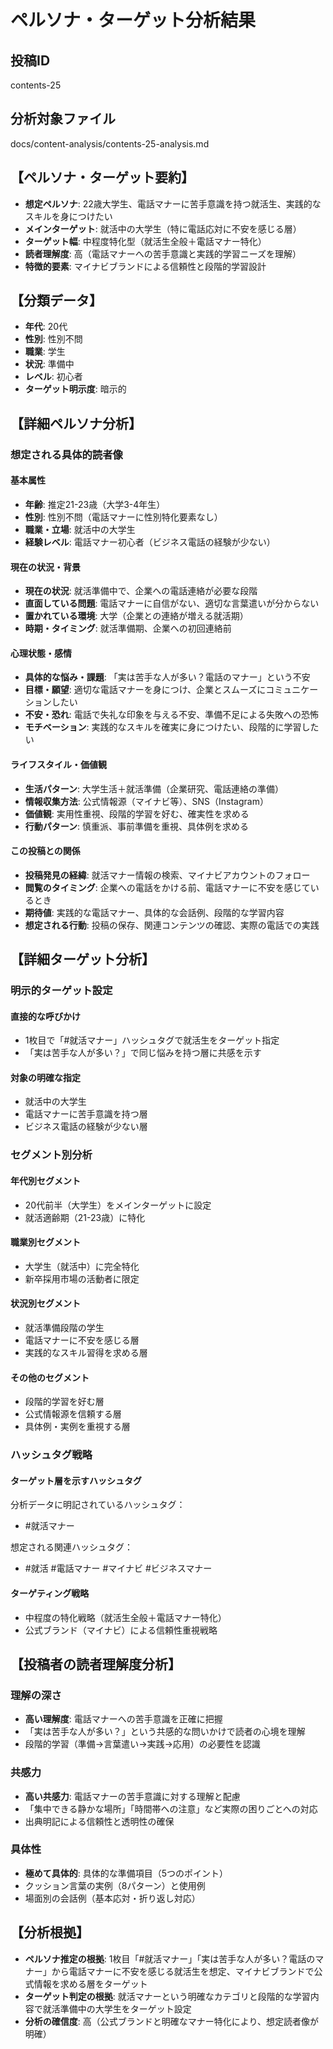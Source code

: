 # ペルソナ・ターゲット分析結果

## 投稿ID
contents-25

## 分析対象ファイル
docs/content-analysis/contents-25-analysis.md

## 【ペルソナ・ターゲット要約】
- **想定ペルソナ**: 22歳大学生、電話マナーに苦手意識を持つ就活生、実践的なスキルを身につけたい
- **メインターゲット**: 就活中の大学生（特に電話応対に不安を感じる層）
- **ターゲット幅**: 中程度特化型（就活生全般＋電話マナー特化）
- **読者理解度**: 高（電話マナーへの苦手意識と実践的学習ニーズを理解）
- **特徴的要素**: マイナビブランドによる信頼性と段階的学習設計

## 【分類データ】
- **年代**: 20代
- **性別**: 性別不問
- **職業**: 学生
- **状況**: 準備中
- **レベル**: 初心者
- **ターゲット明示度**: 暗示的

## 【詳細ペルソナ分析】

### 想定される具体的読者像
#### 基本属性
- **年齢**: 推定21-23歳（大学3-4年生）
- **性別**: 性別不問（電話マナーに性別特化要素なし）
- **職業・立場**: 就活中の大学生
- **経験レベル**: 電話マナー初心者（ビジネス電話の経験が少ない）

#### 現在の状況・背景
- **現在の状況**: 就活準備中で、企業への電話連絡が必要な段階
- **直面している問題**: 電話マナーに自信がない、適切な言葉遣いが分からない
- **置かれている環境**: 大学（企業との連絡が増える就活期）
- **時期・タイミング**: 就活準備期、企業への初回連絡前

#### 心理状態・感情
- **具体的な悩み・課題**: 「実は苦手な人が多い？電話のマナー」という不安
- **目標・願望**: 適切な電話マナーを身につけ、企業とスムーズにコミュニケーションしたい
- **不安・恐れ**: 電話で失礼な印象を与える不安、準備不足による失敗への恐怖
- **モチベーション**: 実践的なスキルを確実に身につけたい、段階的に学習したい

#### ライフスタイル・価値観
- **生活パターン**: 大学生活＋就活準備（企業研究、電話連絡の準備）
- **情報収集方法**: 公式情報源（マイナビ等）、SNS（Instagram）
- **価値観**: 実用性重視、段階的学習を好む、確実性を求める
- **行動パターン**: 慎重派、事前準備を重視、具体例を求める

#### この投稿との関係
- **投稿発見の経緯**: 就活マナー情報の検索、マイナビアカウントのフォロー
- **閲覧のタイミング**: 企業への電話をかける前、電話マナーに不安を感じているとき
- **期待値**: 実践的な電話マナー、具体的な会話例、段階的な学習内容
- **想定される行動**: 投稿の保存、関連コンテンツの確認、実際の電話での実践

## 【詳細ターゲット分析】

### 明示的ターゲット設定
#### 直接的な呼びかけ
- 1枚目で「#就活マナー」ハッシュタグで就活生をターゲット指定
- 「実は苦手な人が多い？」で同じ悩みを持つ層に共感を示す

#### 対象の明確な指定
- 就活中の大学生
- 電話マナーに苦手意識を持つ層
- ビジネス電話の経験が少ない層

### セグメント別分析
#### 年代別セグメント
- 20代前半（大学生）をメインターゲットに設定
- 就活適齢期（21-23歳）に特化

#### 職業別セグメント
- 大学生（就活中）に完全特化
- 新卒採用市場の活動者に限定

#### 状況別セグメント
- 就活準備段階の学生
- 電話マナーに不安を感じる層
- 実践的なスキル習得を求める層

#### その他のセグメント
- 段階的学習を好む層
- 公式情報源を信頼する層
- 具体例・実例を重視する層

### ハッシュタグ戦略
#### ターゲット層を示すハッシュタグ
分析データに明記されているハッシュタグ：
- #就活マナー

想定される関連ハッシュタグ：
- #就活 #電話マナー #マイナビ #ビジネスマナー

#### ターゲティング戦略
- 中程度の特化戦略（就活生全般＋電話マナー特化）
- 公式ブランド（マイナビ）による信頼性重視戦略

## 【投稿者の読者理解度分析】
### 理解の深さ
- **高い理解度**: 電話マナーへの苦手意識を正確に把握
- 「実は苦手な人が多い？」という共感的な問いかけで読者の心境を理解
- 段階的学習（準備→言葉遣い→実践→応用）の必要性を認識

### 共感力
- **高い共感力**: 電話マナーの苦手意識に対する理解と配慮
- 「集中できる静かな場所」「時間帯への注意」など実際の困りごとへの対応
- 出典明記による信頼性と透明性の確保

### 具体性
- **極めて具体的**: 具体的な準備項目（5つのポイント）
- クッション言葉の実例（8パターン）と使用例
- 場面別の会話例（基本応対・折り返し対応）

## 【分析根拠】
- **ペルソナ推定の根拠**: 1枚目「#就活マナー」「実は苦手な人が多い？電話のマナー」から電話マナーに不安を感じる就活生を想定、マイナビブランドで公式情報を求める層をターゲット
- **ターゲット判定の根拠**: 就活マナーという明確なカテゴリと段階的な学習内容で就活準備中の大学生をターゲット設定
- **分析の確信度**: 高（公式ブランドと明確なマナー特化により、想定読者像が明確）
